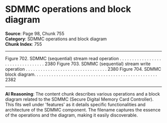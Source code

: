 # SDMMC operations and block diagram

**Source**: Page 98, Chunk 755  
**Category**: SDMMC operations and block diagram  
**Chunk Index**: 755

---

Figure 702. SDMMC (sequential) stream read operation . . . . . . . . . . . . . . . . . . . . . . . . . . . . . . . . . 2380
Figure 703. SDMMC (sequential) stream write operation . . . . . . . . . . . . . . . . . . . . . . . . . . . . . . . . . 2380
Figure 704. SDMMC block diagram. . . . . . . . . . . . . . . . . . . . . . . . . . . . . . . . . . . . . . . . . . . . . . . . . . 2382

---

**AI Reasoning**: The content chunk describes various operations and a block diagram related to the SDMMC (Secure Digital Memory Card Controller). This fits well under 'features' as it details specific functionalities and architecture of the SDMMC component. The filename captures the essence of the operations and the diagram, making it easily discoverable.
